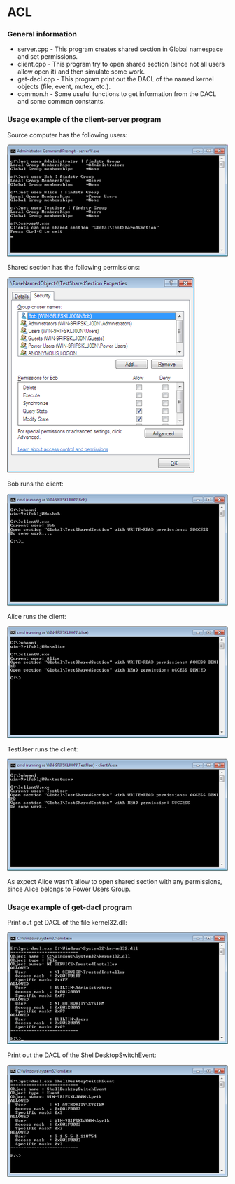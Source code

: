 ACL
===

### General information

* server.cpp - This program creates shared section in Global namespace and set permissions.
* client.cpp - This program try to open shared section (since not all users allow open it) and then simulate some work.
* get-dacl.cpp - This program print out the DACL of the named kernel objects (file, event, mutex, etc.).
* common.h - Some useful functions to get information from the DACL and some common constants.

### Usage example of the client-server program
Source computer has the following users:

![users on test computer](img/users_on_computer.png)

Shared section has the following permissions:

![shared section permissions](img/shared_section_permissions.png)

Bob runs the client:

![bob runs client](img/client_bob.png)

Alice runs the client:

![alice runs client](img/client_alice.png)

TestUser runs the client:

![testuser runs client](img/client_testuser.png)

As expect Alice wasn't allow to open shared section with any permissions, since Alice belongs to Power Users Group.

### Usage example of get-dacl program
Print out get DACL of the file kernel32.dll:

![dacl of the kernel32.dll](img/dacl_kernel32.png)

Print out the DACL of the ShellDesktopSwitchEvent:

![dacl of the explorer's event](img/dacl_explorers_event.png)
